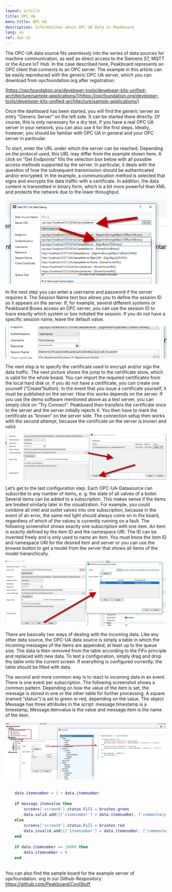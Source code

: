 ```yaml
---
layout: article
title: OPC UA
menu_title: OPC UA
description: Informatinon about OPC UA Data in Peakboard
lang: en
ref: dat-22
---
```


The OPC-UA data source fits seamlessly into the series of data sources for machine communication, as well as direct access to the Siemens S7, MQTT or the Azure IoT Hub. In the case described here, Peakboard represents an OPC client that connects to an OPC server. The example in this article can be easily reproduced with the generic OPC UA server, which you can download from opcfoundation.org after registration:

[https://opcfoundation.org/developer-tools/developer-kits-unified-architecture/sample-applications/](https://opcfoundation.org/developer-tools/developer-kits-unified-architecture/sample-applications/)

 

Once the dashboard has been started, you will find the generic server as entry “Generic Server” on the left side. It can be started there directly. Of course, this is only necessary for a dry test. If you have a real OPC UA server in your network, you can also use it for the first steps. Ideally, however, you should be familiar with OPC UA in general and your OPC server in particular.

 

To start, enter the URL under which the server can be reached. Depending on the protocol used, this URL may differ from the example shown here. A click on “Get Endpoints” fills the selection box below with all possible access methods supported by the server. In particular, it deals with the question of how the subsequent transmission should be authenticated and/or encrypted. In the example, a communication method is selected that signs and encrypts the data traffic with a certificate. In addition, the data content is transmitted in binary form, which is a bit more powerful than XML and protects the network due to the lower throughput.

 
![image_1](/assets/images/Data_Sources/OPC_UA/DataSource_OPCUA_01.png)



 

In the next step you can enter a username and password if the server requires it. The Session Name text box allows you to define the session ID as it appears on the server. If, for example, several different systems or Peakboard Boxes access an OPC server, you can use the session ID to trace exactly which system or box initiated the session. If you do not have a specific session name, leave the default value.

 

![image_1](/assets/images/Data_Sources/OPC_UA/DataSource_OPCUA_02.png)

 

The next step is to specify the certificate used to encrypt and/or sign the data traffic. The next picture shows the jump to the certificate store, which is valid for the whole board. You can import the required certificates from the local hard disk or, if you do not have a certificate, you can create one yourself (“Create”button). In the event that you issue a certificate yourself, it must be published on the server. How this works depends on the server. If you use the demo software mentioned above as a test server, you can simply click on “Try Connect”. Peakboard then transfers the certificate once to the server and the server initially rejects it. You then have to mark the certificate as “known” on the server side. The connection setup then works with the second attempt, because the certificate on the server is known and valid.

 
![image_1](/assets/images/Data_Sources/OPC_UA/DataSource_OPCUA_03.png)


 

Let’s get to the last configuration step. Each OPC-UA-Datasource can subscribe to any number of items, e. g. the state of all valves of a boiler. Several items can be added to a subscription. This makes sense if the items are treated similarly later in the visualization. For example, you could combine all inlet and outlet valves into one subscription, because in the event of an error, the same red light should always come on in the board, regardless of which of the valves is currently running on a fault. The following screenshot shows exactly one subscription with one item. An item is exactly defined by the item ID and the namespace URI. The ID can be invented freely and is only used to name an item. You must know the item ID and namespace URI for the desired item and server or you can use the browse button to get a model from the server that shows all items of the model hierarchically.

 


![image_1](/assets/images/Data_Sources/OPC_UA/DataSource_OPCUA_04.png)
 

There are basically two ways of dealing with the incoming data. Like any other data source, the OPC-UA data source is simply a table in which the incoming messages of the items are appended; at least up to the queue size. The data is then removed from the table according to the FiFo principle and replaced with new data. To test a configuration, simply drag and drop the table onto the current screen. If everything is configured correctly, the table should be filled with data.

The second and more common way is to react to incoming data in an event. There is one event per subscription. The following screenshot shows a common pattern. Depending on how the value of the item is set, the message is stored in one or the other table for further processing. A square (named “status”) is set to green or red, depending on the value. The object Message has three attributes in the script: message.timestamp is a timestamp, Message.itemvalue is the value and message.item is the name of the item.

 
![image_1](/assets/images/Data_Sources/OPC_UA/DataSource_OPCUA_05.png)


```Lua

	data.itemnumber = 1 + data.itemnumber

	if message.itemvalue then
		screens['screen0'].status.Fill = brushes.green
		data.valid.add({['itemnumber'] = data.itemnumber, ['commentary'] = 'passed'})
	else
		screens['screen0'].status.Fill = brushes.red
		data.invalid.add({['itemnumber'] = data.itemnumber, ['commentary'] = 'failed'})
	end

	if data.itemnumber == 10000 then
		data.itemnumber = 0
	end
 
```

You can also find the sample board for the example server of opcfoundation. org in our Github-Respository: https://github.com/Peakboard/CoolStuff

